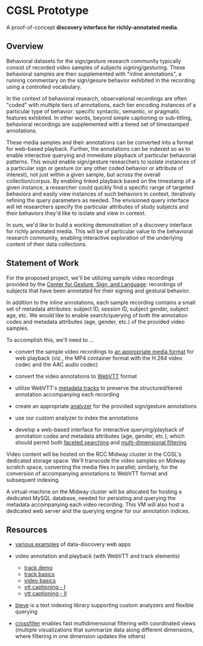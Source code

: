 # CGSL Prototype

A proof-of-concept **discovery interface for richly-annotated media**. 


## Overview 

Behavioral datasets for the sign/gesture research community typically consist of recorded video samples of subjects signing/gesturing.  These behavioral samples are then supplemented with "inline annotations", a running commentary on the sign/gesure behavior exhibited in the recording using a controlled vocabulary.

In the context of behavioral research, observational recordings are often
"coded" with multiple tiers of annotations, each tier encoding instances of a particular type of behavior: specific syntactic, semantic, or pragmatic features exhibited.  In other words, beyond simple captioning or sub-titling, behavioral recordings are supplemented with a tiered set of timestamped annotations.

These media samples and their annotations can be converted into a format for web-based playback.  Further, the annotations can be indexed so as to enable interactive querying and immediate playback of particular behavorial patterns.  This would enable sign/gesture researchers to isolate instances of a particular sign or gesture (or any other coded behavior or attribute of interest), not just within a given sample, but across the overall collection/corpus.  By enabling linked playback based on the timestamp of a given instance, a researcher could quickly find a specific range of targeted behaviors and easily view instances of such behaviors in context, iteratively refining the query parameters as needed.  The envisioned query interface will let researchers specify the particular attributes of study subjects and their behaviors they'd like to isolate and view in context.

In sum, we'd like to build a working demonstration of a discovery interface for
richly annotated media.   This will be of particular value to the behavioral
research community, enabling interactive exploration of the underlying content
of their data collections.  


## Statement of Work

For the proposed project, we'll be utilizing sample video recordings provided by
the [Center for Gesture, Sign, and Language](https://gslcenter.uchicago.edu/): recordings of subjects that have been annotated for their signing and gestural behavior.

In addition to the inline annotations, each sample recording contains a small
set of metadata attributes: subject ID, session ID, subject gender, subject age, etc.  We would like to enable search/querying of both the annotation codes and metadata attributes (age, gender, etc.) of the provided video samples.

To accomplish this, we'll need to ...

* convert the sample video recordings to [an appropriate media format](https://developer.mozilla.org/en-US/docs/Web/HTML/Supported_media_formats) for web playback (viz., the MP4 container format with the H.264 video codec and the AAC audio codec)

* convert the video annotations to [WebVTT](https://developer.mozilla.org/en-US/docs/Web/API/Web_Video_Text_Tracks_Format) format 

* utilize WebVTT's [metadata tracks](https://docs.webplatform.org/wiki/concepts/VTT_Captioning#Metadata_Tracks) to preserve the structured/tiered annotation accompanying each recording

* create an appropriate [analyzer](https://github.com/blevesearch/bleve/wiki/Text-Analysis#text-analysis-in-bleve) for the provided sign/gesture annotations

* use our custom analyzer to index the annotations

* develop a web-based interface for interactive querying/playback of annotation codes and metadata attributes (age, gender, etc.), which should permit both [faceted searching](https://github.com/blevesearch/bleve/wiki/Result-Faceting) and [multi-dimensional filtering](http://square.github.io/crossfilter/).

Video content will be hosted on the RCC Midway cluster in the CGSL's dedicated
storage space.  We'll transcode the video samples on Midway scratch space,
converting the media files in parallel; similarly, for the conversion of
accompanying annotations to WebVTT format and subsequent indexing.

A virtual-machine on the Midway cluster will be allocated for hosting a dedicated MySQL database, needed for persisting and querying the metadata
accompanying each video recording.  This VM will also host a dedicated web
server and the querying engine for our annotation indices.


## Resources

* [various examples](demos.md) of data-discovery web apps

* video annotation and playback (with WebVTT and track elements)
  * [track demo](http://simpl.info/track/)
  * [track basics](http://www.html5rocks.com/en/tutorials/track/basics/)
  * [video basics](http://www.html5rocks.com/en/tutorials/video/basics/)
  * [vtt captioning - I](https://docs.webplatform.org/wiki/concepts/VTT_Captioning)
  * [vtt captioning - II](https://developer.mozilla.org/en-US/Apps/Build/Audio_and_video_delivery/Adding_captions_and_subtitles_to_HTML5_video)

* [bleve](http://www.blevesearch.com/) is a text indexing library
  supporting custom analyzers and flexible querying

* [crossfilter](http://square.github.io/crossfilter/) enables fast multidimensional filtering with coordinated views (multiple visualizations that summarize data along different dimensions, where filtering in one dimension updates the others)
